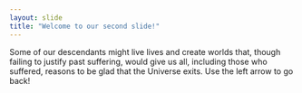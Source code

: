```yaml
---
layout: slide
title: "Welcome to our second slide!"
---
```

Some of our descendants might live lives and create worlds that, though failing to justify past suffering, would give us all, including those who suffered, reasons to be glad that the Universe exits. 
Use the left arrow to go back!
